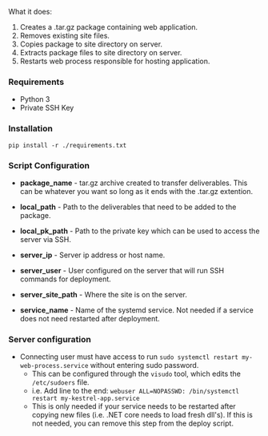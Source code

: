 What it does:
1. Creates a .tar.gz package containing web application.
2. Removes existing site files.
3. Copies package to site directory on server.
4. Extracts package files to site directory on server.
5. Restarts web process responsible for hosting application.


### Requirements

- Python 3
- Private SSH Key

### Installation

```
pip install -r ./requirements.txt
```

### Script Configuration

- **package_name** - tar.gz archive created to transfer deliverables. This can be whatever you want so long as it ends with the .tar.gz extention.

- **local_path** - Path to the deliverables that need to be added to the package.

- **local_pk_path** - Path to the private key which can be used to access the server via SSH.

- **server_ip** - Server ip address or host name.

- **server_user** - User configured on the server that will run SSH commands for deployment.

- **server_site_path** - Where the site is on the server.

- **service_name** - Name of the systemd service. Not needed if a service does not need restarted after deployment.

### Server configuration

- Connecting user must have access to run `sudo systemctl restart my-web-process.service` without entering sudo password.
  - This can be configured through the `visudo` tool, which edits the `/etc/sudoers` file.
  - i.e. Add line to the end: `webuser ALL=NOPASSWD: /bin/systemctl restart my-kestrel-app.service`
  - This is only needed if your service needs to be restarted after copying new files (i.e. .NET core needs to load fresh dll's). If this is not needed, you can remove this step from the deploy script.